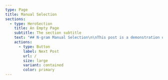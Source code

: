 ```yaml
---
type: Page
title: Manual Selection
sections:
  - type: HeroSection
    title: An Empty Page
    subtitle: The section subtitle
    text: "## N-gram Manual Selection\n\nThis post is a demonstration of how manual n-gram extraction and selection will work in practice. Once n-grams have been extracted and ranked by both frequency and relevance, phrases and combinations of words that align with one or more ‘disgust categories’ outlined in the previous post will be identified. This will illustrate how bigrams and trigrams will be selected based on their relevance to the expression of disgust.\n\n### Example showing n-gram extraction and selection in practice:\n\nAs covered previously, Haidt posits that references to hygiene and references to outgroups as animals- especially pests- are both indicative of disgust. Given that, consider the following hypothetical comment section excerpt:\_\n\n- This is getting ridiculous. Filthy rats. We need to clean up our country.\n  - Immigrants aren’t the problem, it’s ignorant people like you that are. They are not filthy, and they are not rats- they’re people just like you and me.\n    - Whatever, snowflake.\n- Unbelievable, letting so many in when unemployment is so high!!\n  - Immigrants do the jobs we don’t want to do. What’s the problem with that?\n- This country is infested with rats now.\n  - Yeah, this country has been going to the dogs for years now.\n- Immigration goes up and crime rates are through the roof. Politicians are too scared to do what we all know needs to be done to clean up the streets. What a joke.\n  - They’re corrupt!!\n\nExamples of bigrams which would pass manual selection:\_\n\n*   “country, infest”\n\n*   “filthy, rats”\n\n*   “rats, infest”\n\n*   “they, filthy”\n\n*   “they, rats”\n\n*   “clean, up”\n\n*   “clean, streets”\n\nExamples of trigrams which would pass manual selection:\_\n\n*   “country, rats, infest”\n\n*   “clean, rats, country”\n\n*   “they, are, rats”\n\n*   “country, clean, up”\n\n*   “crime, clean, streets”\n\nExamples of bigrams which would not pass manual selection:\n\n*   “immigration, up”\n\n*   “immigration, country”\n\n*   “immigrant, problem”\n\nExamples of trigrams which would not pass manual selection:\n\n*   “immigrants, job, want”\n\n*   “ridiculous, need, country”\n\n*   \"immigration, politician, know\"\n"
    actions:
      - type: Button
        label: Next Post
        url: /
        size: large
        variant: contained
        color: primary
---
```

